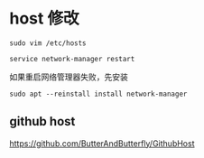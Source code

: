 # host 修改

```shell
sudo vim /etc/hosts

service network-manager restart
```

如果重启网络管理器失败，先安装

```shell
sudo apt --reinstall install network-manager
```

## github host

<https://github.com/ButterAndButterfly/GithubHost>
